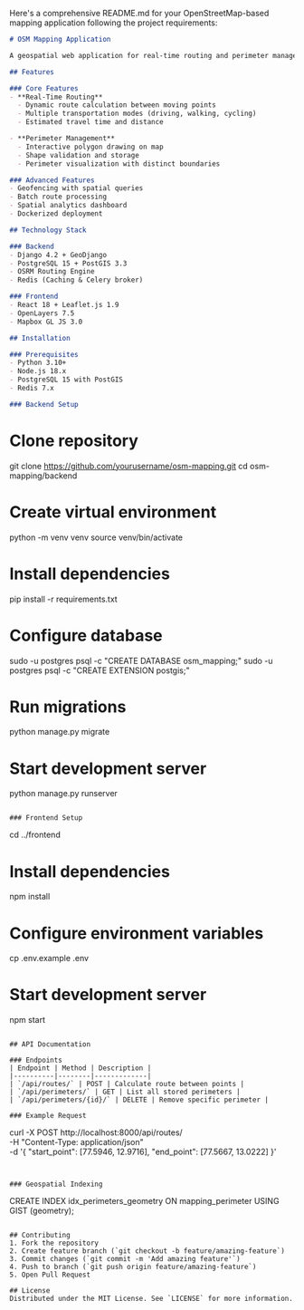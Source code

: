 Here's a comprehensive README.md for your OpenStreetMap-based mapping application following the project requirements:

```markdown
# OSM Mapping Application

A geospatial web application for real-time routing and perimeter management using OpenStreetMap.

## Features

### Core Features
- **Real-Time Routing**
  - Dynamic route calculation between moving points
  - Multiple transportation modes (driving, walking, cycling)
  - Estimated travel time and distance

- **Perimeter Management**
  - Interactive polygon drawing on map
  - Shape validation and storage
  - Perimeter visualization with distinct boundaries

### Advanced Features
- Geofencing with spatial queries
- Batch route processing
- Spatial analytics dashboard
- Dockerized deployment

## Technology Stack

### Backend
- Django 4.2 + GeoDjango
- PostgreSQL 15 + PostGIS 3.3
- OSRM Routing Engine
- Redis (Caching & Celery broker)

### Frontend
- React 18 + Leaflet.js 1.9
- OpenLayers 7.5
- Mapbox GL JS 3.0

## Installation

### Prerequisites
- Python 3.10+
- Node.js 18.x
- PostgreSQL 15 with PostGIS
- Redis 7.x

### Backend Setup
```
# Clone repository
git clone https://github.com/yourusername/osm-mapping.git
cd osm-mapping/backend

# Create virtual environment
python -m venv venv
source venv/bin/activate

# Install dependencies
pip install -r requirements.txt

# Configure database
sudo -u postgres psql -c "CREATE DATABASE osm_mapping;"
sudo -u postgres psql -c "CREATE EXTENSION postgis;"

# Run migrations
python manage.py migrate

# Start development server
python manage.py runserver
```

### Frontend Setup
```
cd ../frontend

# Install dependencies
npm install

# Configure environment variables
cp .env.example .env

# Start development server
npm start
```

## API Documentation

### Endpoints
| Endpoint | Method | Description |
|----------|--------|-------------|
| `/api/routes/` | POST | Calculate route between points |
| `/api/perimeters/` | GET | List all stored perimeters |
| `/api/perimeters/{id}/` | DELETE | Remove specific perimeter |

### Example Request
```
curl -X POST http://localhost:8000/api/routes/ \
  -H "Content-Type: application/json" \
  -d '{
    "start_point": [77.5946, 12.9716],
    "end_point": [77.5667, 13.0222]
  }'
```


### Geospatial Indexing
```
CREATE INDEX idx_perimeters_geometry
ON mapping_perimeter USING GIST (geometry);
```

## Contributing
1. Fork the repository
2. Create feature branch (`git checkout -b feature/amazing-feature`)
3. Commit changes (`git commit -m 'Add amazing feature'`)
4. Push to branch (`git push origin feature/amazing-feature`)
5. Open Pull Request

## License
Distributed under the MIT License. See `LICENSE` for more information.
